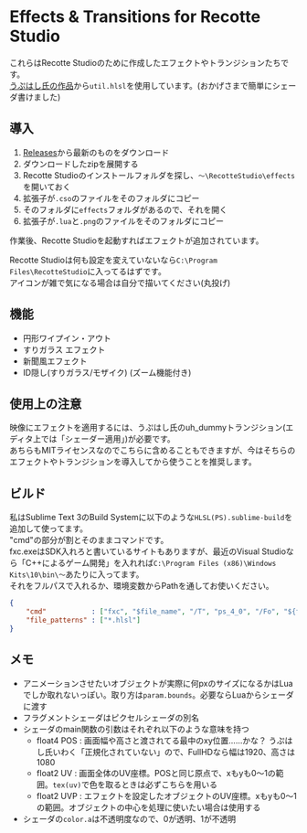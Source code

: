 # Effects & Transitions for Recotte Studio

これらはRecotte Studioのために作成したエフェクトやトランジションたちです。  
[うぷはし氏の作品](https://github.com/wallstudio/RecotteShader)から`util.hlsl`を使用しています。(おかげさまで簡単にシェーダ書けました)

## 導入

1. [Releases](https://github.com/istallia/EffectsAndTransitions-forRecotteStudio/releases)から最新のものをダウンロード
2. ダウンロードしたzipを展開する
3. Recotte Studioのインストールフォルダを探し、`～\RecotteStudio\effects`を開いておく
4. 拡張子が`.cso`のファイルをそのフォルダにコピー
5. そのフォルダに`effects`フォルダがあるので、それを開く
6. 拡張子が`.lua`と`.png`のファイルをそのフォルダにコピー

作業後、Recotte Studioを起動すればエフェクトが追加されています。

Recotte Studioは何も設定を変えていないなら`C:\Program Files\RecotteStudio`に入ってるはずです。  
アイコンが雑で気になる場合は自分で描いてください(丸投げ)

## 機能

+ 円形ワイプイン・アウト
+ すりガラス エフェクト
+ 新聞風エフェクト
+ ID隠し(すりガラス/モザイク) (ズーム機能付き)

## 使用上の注意

映像にエフェクトを適用するには、うぷはし氏のuh_dummyトランジション(エディタ上では「シェーダー適用」)が必要です。  
あちらもMITライセンスなのでこちらに含めることもできますが、今はそちらのエフェクトやトランジションを導入してから使うことを推奨します。

## ビルド

私はSublime Text 3のBuild Systemに以下のような`HLSL(PS).sublime-build`を追加して使ってます。  
"cmd"の部分が割とそのままコマンドです。  
fxc.exeはSDK入れろと書いているサイトもありますが、最近のVisual Studioなら「C++によるゲーム開発」を入れれば`C:\Program Files (x86)\Windows Kits\10\bin\～`あたりに入ってます。  
それをフルパスで入れるか、環境変数からPathを通してお使いください。

```json
{
	"cmd"           : ["fxc", "$file_name", "/T", "ps_4_0", "/Fo", "${file_path}\\\\${file_base_name}.cso"],
	"file_patterns" : ["*.hlsl"]
}
```

## メモ

+ アニメーションさせたいオブジェクトが実際に何pxのサイズになるかはLuaでしか取れないっぽい。取り方は`param.bounds`。必要ならLuaからシェーダに渡す
+ フラグメントシェーダはピクセルシェーダの別名
+ シェーダのmain関数の引数はそれぞれ以下のような意味を持つ
	+ float4 POS : 画面幅や高さと渡されてる最中のxy位置……かな？ うぷはし氏いわく「正規化されていない」ので、FullHDなら幅は1920、高さは1080
	+ float2 UV : 画面全体のUV座標。POSと同じ原点で、xもyも0～1の範囲。`tex(uv)`で色を取るときは必ずこちらを用いる
	+ float2 UVP : エフェクトを設定したオブジェクトのUV座標。xもyも0～1の範囲。オブジェクトの中心を処理に使いたい場合は使用する
+ シェーダの`color.a`は不透明度なので、0が透明、1が不透明
